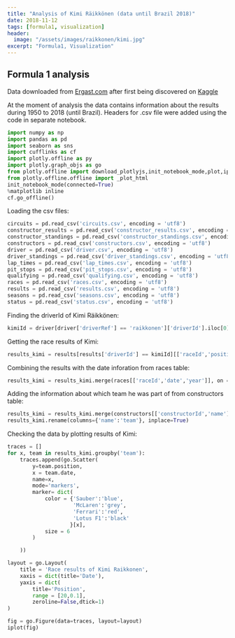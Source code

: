 ```yaml
---
title: "Analysis of Kimi Räikkönen (data until Brazil 2018)"
date: 2018-11-12
tags: [formula1, visualization]
header:
  image: "/assets/images/raikkonen/kimi.jpg"
excerpt: "Formula1, Visualization"
---
```


## Formula 1 analysis

Data downloaded from [Ergast.com](http://ergast.com/mrd/db/#csv) after first being discovered on [Kaggle](https://www.kaggle.com/cjgdev/formula-1-race-data-19502017)

At the moment of analysis the data contains information about the results during 1950 to 2018 (until Brazil). Headers for .csv file were added using the code in separate notebook.


```python
import numpy as np
import pandas as pd
import seaborn as sns
import cufflinks as cf
import plotly.offline as py
import plotly.graph_objs as go
from plotly.offline import download_plotlyjs,init_notebook_mode,plot,iplot
from plotly.offline.offline import _plot_html
init_notebook_mode(connected=True)
%matplotlib inline
cf.go_offline()
```

Loading the csv files:


```python
circuits = pd.read_csv('circuits.csv', encoding = 'utf8')
constructor_results = pd.read_csv('constructor_results.csv', encoding = 'utf8')
constructor_standings = pd.read_csv('constructor_standings.csv', encoding = 'utf8')
constructors = pd.read_csv('constructors.csv', encoding = 'utf8')
driver = pd.read_csv('driver.csv', encoding = 'utf8')
driver_standings = pd.read_csv('driver_standings.csv', encoding = 'utf8')
lap_times = pd.read_csv('lap_times.csv', encoding = 'utf8')
pit_stops = pd.read_csv('pit_stops.csv', encoding = 'utf8')
qualifying = pd.read_csv('qualifying.csv', encoding = 'utf8')
races = pd.read_csv('races.csv', encoding = 'utf8')
results = pd.read_csv('results.csv', encoding = 'utf8')
seasons = pd.read_csv('seasons.csv', encoding = 'utf8')
status = pd.read_csv('status.csv', encoding = 'utf8')
```

Finding the driverId of Kimi Räikkönen:


```python
kimiId = driver[driver['driverRef'] == 'raikkonen']['driverId'].iloc[0]
```

Getting the race results of Kimi:


```python
results_kimi = results[results['driverId'] == kimiId][['raceId','position','constructorId']]
```

Combining the results with the date inforation from races table:


```python
results_kimi = results_kimi.merge(races[['raceId','date','year']], on ='raceId').sort_values(by='date')
```

Adding the information about which team he was part of from constructors table:


```python
results_kimi = results_kimi.merge(constructors[['constructorId','name']], on ='constructorId').sort_values(by='date')
results_kimi.rename(columns={'name':'team'}, inplace=True)
```

Checking the data by plotting results of Kimi:


```python
traces = []
for x, team in results_kimi.groupby('team'):
    traces.append(go.Scatter(
        y=team.position,
        x = team.date,
        name=x,
        mode='markers',
        marker= dict(
            color = {'Sauber':'blue',
                     'McLaren':'grey',
                     'Ferrari':'red',
                     'Lotus F1':'black'
                    }[x],
            size = 6
        )

    ))

layout = go.Layout(
    title = 'Race results of Kimi Raikkonen',
    xaxis = dict(title='Date'),
    yaxis = dict(
        title='Position',
        range = [20,0.1],
        zeroline=False,dtick=1)
)

fig = go.Figure(data=traces, layout=layout)
iplot(fig)
```


<script src="https://cdn.plot.ly/plotly-latest.min.js"></script>
<div><div id="bde2bf29-4649-4660-bc1c-c55d79ce5534" style="height: 100%; width: 100%;" class="plotly-graph-div"></div><script type="text/javascript">window.PLOTLYENV=window.PLOTLYENV || {};window.PLOTLYENV.BASE_URL="https://plot.ly";Plotly.newPlot("bde2bf29-4649-4660-bc1c-c55d79ce5534", [{"marker": {"color": "red", "size": 6}, "mode": "markers", "name": "Ferrari", "x": ["2007-03-18", "2007-04-08", "2007-04-15", "2007-05-13", "2007-05-27", "2007-06-10", "2007-06-17", "2007-07-01", "2007-07-08", "2007-07-22", "2007-08-05", "2007-08-26", "2007-09-09", "2007-09-16", "2007-09-30", "2007-10-07", "2007-10-21", "2008-03-16", "2008-03-23", "2008-04-06", "2008-04-27", "2008-05-11", "2008-05-25", "2008-06-08", "2008-06-22", "2008-07-06", "2008-07-20", "2008-08-03", "2008-08-24", "2008-09-07", "2008-09-14", "2008-09-28", "2008-10-12", "2008-10-19", "2008-11-02", "2009-03-29", "2009-04-05", "2009-04-19", "2009-04-26", "2009-05-10", "2009-05-24", "2009-06-07", "2009-06-21", "2009-07-12", "2009-07-26", "2009-08-23", "2009-08-30", "2009-09-13", "2009-09-27", "2009-10-04", "2009-10-18", "2009-11-01", "2014-03-16", "2014-03-30", "2014-04-06", "2014-04-20", "2014-05-11", "2014-05-25", "2014-06-08", "2014-06-22", "2014-07-06", "2014-07-20", "2014-07-27", "2014-08-24", "2014-09-07", "2014-09-21", "2014-10-05", "2014-10-12", "2014-11-02", "2014-11-09", "2014-11-23", "2015-03-15", "2015-03-29", "2015-04-12", "2015-04-19", "2015-05-10", "2015-05-24", "2015-06-07", "2015-06-21", "2015-07-05", "2015-07-26", "2015-08-23", "2015-09-06", "2015-09-20", "2015-09-27", "2015-10-11", "2015-10-25", "2015-11-01", "2015-11-15", "2015-11-29", "2016-03-20", "2016-04-03", "2016-04-17", "2016-05-01", "2016-05-15", "2016-05-29", "2016-06-12", "2016-06-19", "2016-07-03", "2016-07-10", "2016-07-24", "2016-07-31", "2016-08-28", "2016-09-04", "2016-09-18", "2016-10-02", "2016-10-09", "2016-10-23", "2016-10-30", "2016-11-13", "2016-11-27", "2017-03-26", "2017-04-09", "2017-04-16", "2017-04-30", "2017-05-14", "2017-05-28", "2017-06-11", "2017-06-25", "2017-07-09", "2017-07-16", "2017-07-30", "2017-08-27", "2017-09-03", "2017-09-17", "2017-10-01", "2017-10-08", "2017-10-22", "2017-10-29", "2017-11-12", "2017-11-26", "2018-03-25", "2018-04-08", "2018-04-15", "2018-04-29", "2018-05-13", "2018-05-27", "2018-06-10", "2018-06-24", "2018-07-01", "2018-07-08", "2018-07-22", "2018-07-29", "2018-08-26", "2018-09-02", "2018-09-16", "2018-09-30", "2018-10-07", "2018-10-21", "2018-10-28", "2018-11-11"], "y": ["1", "3", "3", "\\\\N", "8", "5", "4", "1", "1", "\\\\N", "2", "2", "3", "1", "3", "1", "1", "8", "1", "2", "1", "3", "9", "\\\\N", "2", "4", "6", "3", "\\\\N", "18", "9", "15", "3", "3", "3", "15", "14", "10", "6", "\\\\N", "3", "9", "8", "\\\\N", "2", "3", "1", "3", "10", "4", "6", "12", "7", "12", "10", "8", "7", "12", "10", "10", "\\\\N", "11", "6", "4", "9", "8", "12", "9", "13", "7", "10", "\\\\N", "4", "4", "2", "5", "6", "4", "\\\\N", "8", "\\\\N", "7", "5", "3", "4", "8", "\\\\N", "\\\\N", "4", "3", "\\\\N", "2", "5", "3", "2", "\\\\N", "6", "4", "3", "5", "6", "6", "9", "4", "4", "4", "5", "\\\\N", "6", "\\\\N", "6", "4", "5", "4", "3", "\\\\N", "2", "7", "14", "5", "3", "2", "4", "5", "\\\\N", "\\\\N", "5", "3", "3", "3", "4", "3", "\\\\N", "3", "2", "\\\\N", "4", "6", "3", "2", "3", "3", "3", "\\\\N", "2", "5", "4", "5", "1", "3", "3"], "type": "scatter", "uid": "7db40a30-0e21-472e-acc9-7a29c6b17c35"}, {"marker": {"color": "black", "size": 6}, "mode": "markers", "name": "Lotus F1", "x": ["2012-03-18", "2012-03-25", "2012-04-15", "2012-04-22", "2012-05-13", "2012-05-27", "2012-06-10", "2012-06-24", "2012-07-08", "2012-07-22", "2012-07-29", "2012-09-02", "2012-09-09", "2012-09-23", "2012-10-07", "2012-10-14", "2012-10-28", "2012-11-04", "2012-11-18", "2012-11-25", "2013-03-17", "2013-03-24", "2013-04-14", "2013-04-21", "2013-05-12", "2013-05-26", "2013-06-09", "2013-06-30", "2013-07-07", "2013-07-28", "2013-08-25", "2013-09-08", "2013-09-22", "2013-10-06", "2013-10-13", "2013-10-27", "2013-11-03"], "y": ["7", "5", "14", "2", "3", "9", "8", "2", "5", "3", "2", "3", "5", "6", "6", "5", "7", "1", "6", "10", "1", "7", "2", "2", "2", "10", "9", "5", "2", "2", "\\\\N", "11", "3", "2", "5", "7", "\\\\N"], "type": "scatter", "uid": "8a00a912-f40a-4504-b5b0-5f8ce83eb539"}, {"marker": {"color": "grey", "size": 6}, "mode": "markers", "name": "McLaren", "x": ["2002-03-03", "2002-03-17", "2002-03-31", "2002-04-14", "2002-04-28", "2002-05-12", "2002-05-26", "2002-06-09", "2002-06-23", "2002-07-07", "2002-07-21", "2002-07-28", "2002-08-18", "2002-09-01", "2002-09-15", "2002-09-29", "2002-10-13", "2003-03-09", "2003-03-23", "2003-04-06", "2003-04-20", "2003-05-04", "2003-05-18", "2003-06-01", "2003-06-15", "2003-06-29", "2003-07-06", "2003-07-20", "2003-08-03", "2003-08-24", "2003-09-14", "2003-09-28", "2003-10-12", "2004-03-07", "2004-03-21", "2004-04-04", "2004-04-25", "2004-05-09", "2004-05-23", "2004-05-30", "2004-06-13", "2004-06-20", "2004-07-04", "2004-07-11", "2004-07-25", "2004-08-15", "2004-08-29", "2004-09-12", "2004-09-26", "2004-10-10", "2004-10-24", "2005-03-06", "2005-03-20", "2005-04-03", "2005-04-24", "2005-05-08", "2005-05-22", "2005-05-29", "2005-06-12", "2005-06-19", "2005-07-03", "2005-07-10", "2005-07-24", "2005-07-31", "2005-08-21", "2005-09-04", "2005-09-11", "2005-09-25", "2005-10-09", "2005-10-16", "2006-03-12", "2006-03-19", "2006-04-02", "2006-04-23", "2006-05-07", "2006-05-14", "2006-05-28", "2006-06-11", "2006-06-25", "2006-07-02", "2006-07-16", "2006-07-30", "2006-08-06", "2006-08-27", "2006-09-10", "2006-10-01", "2006-10-08", "2006-10-22"], "y": ["3", "\\\\N", "12", "\\\\N", "\\\\N", "\\\\N", "\\\\N", "4", "3", "\\\\N", "2", "\\\\N", "4", "\\\\N", "\\\\N", "\\\\N", "3", "3", "1", "2", "2", "\\\\N", "2", "2", "6", "\\\\N", "4", "3", "\\\\N", "2", "4", "2", "2", "\\\\N", "\\\\N", "\\\\N", "8", "11", "\\\\N", "\\\\N", "5", "6", "7", "2", "\\\\N", "\\\\N", "1", "\\\\N", "3", "6", "2", "8", "9", "3", "\\\\N", "1", "1", "11", "1", "\\\\N", "2", "3", "\\\\N", "1", "1", "4", "1", "2", "1", "2", "3", "\\\\N", "2", "5", "4", "5", "\\\\N", "3", "3", "\\\\N", "5", "3", "\\\\N", "\\\\N", "2", "\\\\N", "5", "5"], "type": "scatter", "uid": "304a8621-94e7-4b27-a447-9ee4eccc907b"}, {"marker": {"color": "blue", "size": 6}, "mode": "markers", "name": "Sauber", "x": ["2001-03-04", "2001-03-18", "2001-04-01", "2001-04-15", "2001-04-29", "2001-05-13", "2001-05-27", "2001-06-10", "2001-06-24", "2001-07-01", "2001-07-15", "2001-07-29", "2001-08-19", "2001-09-02", "2001-09-16", "2001-09-30", "2001-10-14"], "y": ["6", "\\\\N", "\\\\N", "\\\\N", "8", "4", "10", "4", "10", "7", "5", "\\\\N", "7", "\\\\N", "7", "\\\\N", "\\\\N"], "type": "scatter", "uid": "a7fb4368-7d60-44b8-9403-dbba1dc3bd18"}], {"title": "Race results of Kimi Raikkonen", "xaxis": {"title": "Date"}, "yaxis": {"dtick": 1, "range": [20, 0.1], "title": "Position", "zeroline": false}}, {"showLink": true, "linkText": "Export to plot.ly"})</script><script type="text/javascript">window.addEventListener("resize", function(){Plotly.Plots.resize(document.getElementById("bde2bf29-4649-4660-bc1c-c55d79ce5534"));});</script></div><br>



How many times has Kimi finished in each position during his career?:


```python
traces = []
for x, team in results_kimi.groupby('team'):
    traces.append(go.Histogram(
        x=team.position,
        name=x,
        marker = dict(
            color = {'Sauber':'blue',
                     'McLaren':'grey',
                     'Ferrari':'red',
                     'Lotus F1':'black'
                    }[x]
        )))

layout = go.Layout(
    barmode='stack',
    title = 'Positions finished by Kimi Raikkonen',
    xaxis = dict(
        title='Position',
        range = [0.1,20],
        zeroline=False,dtick=1
    ),
    yaxis = dict(title='Number of Finishes'),
    bargap = 0.2
)

fig = go.Figure(data=traces, layout=layout)
iplot(fig)
```

<div><div id="500a2807-de39-4ec9-89c2-c30cc415e8cb" style="height: 100%; width: 100%;" class="plotly-graph-div"></div><script type="text/javascript">window.PLOTLYENV=window.PLOTLYENV || {};window.PLOTLYENV.BASE_URL="https://plot.ly";Plotly.newPlot("500a2807-de39-4ec9-89c2-c30cc415e8cb", [{"marker": {"color": "red"}, "name": "Ferrari", "x": ["1", "3", "3", "\\\\N", "8", "5", "4", "1", "1", "\\\\N", "2", "2", "3", "1", "3", "1", "1", "8", "1", "2", "1", "3", "9", "\\\\N", "2", "4", "6", "3", "\\\\N", "18", "9", "15", "3", "3", "3", "15", "14", "10", "6", "\\\\N", "3", "9", "8", "\\\\N", "2", "3", "1", "3", "10", "4", "6", "12", "7", "12", "10", "8", "7", "12", "10", "10", "\\\\N", "11", "6", "4", "9", "8", "12", "9", "13", "7", "10", "\\\\N", "4", "4", "2", "5", "6", "4", "\\\\N", "8", "\\\\N", "7", "5", "3", "4", "8", "\\\\N", "\\\\N", "4", "3", "\\\\N", "2", "5", "3", "2", "\\\\N", "6", "4", "3", "5", "6", "6", "9", "4", "4", "4", "5", "\\\\N", "6", "\\\\N", "6", "4", "5", "4", "3", "\\\\N", "2", "7", "14", "5", "3", "2", "4", "5", "\\\\N", "\\\\N", "5", "3", "3", "3", "4", "3", "\\\\N", "3", "2", "\\\\N", "4", "6", "3", "2", "3", "3", "3", "\\\\N", "2", "5", "4", "5", "1", "3", "3"], "type": "histogram", "uid": "ebf8077f-85f8-45b2-bcfa-8beb91cd7c7f"}, {"marker": {"color": "black"}, "name": "Lotus F1", "x": ["7", "5", "14", "2", "3", "9", "8", "2", "5", "3", "2", "3", "5", "6", "6", "5", "7", "1", "6", "10", "1", "7", "2", "2", "2", "10", "9", "5", "2", "2", "\\\\N", "11", "3", "2", "5", "7", "\\\\N"], "type": "histogram", "uid": "e0a0055c-f103-4321-8ccb-7dc81c32b2f9"}, {"marker": {"color": "grey"}, "name": "McLaren", "x": ["3", "\\\\N", "12", "\\\\N", "\\\\N", "\\\\N", "\\\\N", "4", "3", "\\\\N", "2", "\\\\N", "4", "\\\\N", "\\\\N", "\\\\N", "3", "3", "1", "2", "2", "\\\\N", "2", "2", "6", "\\\\N", "4", "3", "\\\\N", "2", "4", "2", "2", "\\\\N", "\\\\N", "\\\\N", "8", "11", "\\\\N", "\\\\N", "5", "6", "7", "2", "\\\\N", "\\\\N", "1", "\\\\N", "3", "6", "2", "8", "9", "3", "\\\\N", "1", "1", "11", "1", "\\\\N", "2", "3", "\\\\N", "1", "1", "4", "1", "2", "1", "2", "3", "\\\\N", "2", "5", "4", "5", "\\\\N", "3", "3", "\\\\N", "5", "3", "\\\\N", "\\\\N", "2", "\\\\N", "5", "5"], "type": "histogram", "uid": "21e0d217-de94-4aeb-a2bc-686990e53a5a"}, {"marker": {"color": "blue"}, "name": "Sauber", "x": ["6", "\\\\N", "\\\\N", "\\\\N", "8", "4", "10", "4", "10", "7", "5", "\\\\N", "7", "\\\\N", "7", "\\\\N", "\\\\N"], "type": "histogram", "uid": "e19f0149-744d-4abe-ad93-95889d028b8b"}], {"bargap": 0.2, "barmode": "stack", "title": "Positions finished by Kimi Raikkonen", "xaxis": {"dtick": 1, "range": [0.1, 20], "title": "Position", "zeroline": false}, "yaxis": {"title": "Number of Finishes"}}, {"showLink": true, "linkText": "Export to plot.ly"})</script><script type="text/javascript">window.addEventListener("resize", function(){Plotly.Plots.resize(document.getElementById("500a2807-de39-4ec9-89c2-c30cc415e8cb"));});</script></div><br>


When Kimi has won a race and for which team?


```python
winsKimi = results_kimi[results_kimi['position']=='1'][['raceId','team']].merge(races[['raceId','year','name','date']], on='raceId').sort_values(by='date')[['year','name','team']]
winsKimi
```




<div>
<style scoped>
    .dataframe tbody tr th:only-of-type {
        vertical-align: middle;
    }

    .dataframe tbody tr th {
        vertical-align: top;
    }

    .dataframe thead th {
        text-align: right;
    }
</style>
<table border="1" class="dataframe">
  <thead>
    <tr style="text-align: right;">
      <th></th>
      <th>year</th>
      <th>name</th>
      <th>team</th>
    </tr>
  </thead>
  <tbody>
    <tr>
      <th>0</th>
      <td>2003</td>
      <td>Malaysian Grand Prix</td>
      <td>McLaren</td>
    </tr>
    <tr>
      <th>1</th>
      <td>2004</td>
      <td>Belgian Grand Prix</td>
      <td>McLaren</td>
    </tr>
    <tr>
      <th>2</th>
      <td>2005</td>
      <td>Spanish Grand Prix</td>
      <td>McLaren</td>
    </tr>
    <tr>
      <th>3</th>
      <td>2005</td>
      <td>Monaco Grand Prix</td>
      <td>McLaren</td>
    </tr>
    <tr>
      <th>4</th>
      <td>2005</td>
      <td>Canadian Grand Prix</td>
      <td>McLaren</td>
    </tr>
    <tr>
      <th>5</th>
      <td>2005</td>
      <td>Hungarian Grand Prix</td>
      <td>McLaren</td>
    </tr>
    <tr>
      <th>6</th>
      <td>2005</td>
      <td>Turkish Grand Prix</td>
      <td>McLaren</td>
    </tr>
    <tr>
      <th>7</th>
      <td>2005</td>
      <td>Belgian Grand Prix</td>
      <td>McLaren</td>
    </tr>
    <tr>
      <th>8</th>
      <td>2005</td>
      <td>Japanese Grand Prix</td>
      <td>McLaren</td>
    </tr>
    <tr>
      <th>9</th>
      <td>2007</td>
      <td>Australian Grand Prix</td>
      <td>Ferrari</td>
    </tr>
    <tr>
      <th>10</th>
      <td>2007</td>
      <td>French Grand Prix</td>
      <td>Ferrari</td>
    </tr>
    <tr>
      <th>11</th>
      <td>2007</td>
      <td>British Grand Prix</td>
      <td>Ferrari</td>
    </tr>
    <tr>
      <th>12</th>
      <td>2007</td>
      <td>Belgian Grand Prix</td>
      <td>Ferrari</td>
    </tr>
    <tr>
      <th>13</th>
      <td>2007</td>
      <td>Chinese Grand Prix</td>
      <td>Ferrari</td>
    </tr>
    <tr>
      <th>14</th>
      <td>2007</td>
      <td>Brazilian Grand Prix</td>
      <td>Ferrari</td>
    </tr>
    <tr>
      <th>15</th>
      <td>2008</td>
      <td>Malaysian Grand Prix</td>
      <td>Ferrari</td>
    </tr>
    <tr>
      <th>16</th>
      <td>2008</td>
      <td>Spanish Grand Prix</td>
      <td>Ferrari</td>
    </tr>
    <tr>
      <th>17</th>
      <td>2009</td>
      <td>Belgian Grand Prix</td>
      <td>Ferrari</td>
    </tr>
    <tr>
      <th>18</th>
      <td>2012</td>
      <td>Abu Dhabi Grand Prix</td>
      <td>Lotus F1</td>
    </tr>
    <tr>
      <th>19</th>
      <td>2013</td>
      <td>Australian Grand Prix</td>
      <td>Lotus F1</td>
    </tr>
    <tr>
      <th>20</th>
      <td>2018</td>
      <td>United States Grand Prix</td>
      <td>Ferrari</td>
    </tr>
  </tbody>
</table>
</div>



Plotting boxplot of positions by year:


```python
results_kimi[results_kimi['position'].apply(lambda x: 'N' not in x)].pivot(
    columns='year', values='position').iplot(
    kind='box',
    title='Finishing positions by year (not including not finished)',
    xTitle='Year',
    yTitle='Position',
    bgcolor = 'white',
    theme = 'white'
)
```

<div id="05fa3ce3-f763-4a20-9aa5-a7f96ae2e56b" style="height: 100%; width: 100%;" class="plotly-graph-div"></div><script type="text/javascript">window.PLOTLYENV=window.PLOTLYENV || {};window.PLOTLYENV.BASE_URL="https://plot.ly";Plotly.newPlot("05fa3ce3-f763-4a20-9aa5-a7f96ae2e56b", [{"boxpoints": false, "line": {"width": 1.3}, "marker": {"color": "rgba(255, 153, 51, 1.0)"}, "name": "2001", "orientation": "v", "y": ["6", "8", "4", "10", "4", "10", "7", "5", "7", "7", null, null, null, null, null, null, null, null, null, null, null, null, null, null, null, null, null, null, null, null, null, null, null, null, null, null, null, null, null, null, null, null, null, null, null, null, null, null, null, null, null, null, null, null, null, null, null, null, null, null, null, null, null, null, null, null, null, null, null, null, null, null, null, null, null, null, null, null, null, null, null, null, null, null, null, null, null, null, null, null, null, null, null, null, null, null, null, null, null, null, null, null, null, null, null, null, null, null, null, null, null, null, null, null, null, null, null, null, null, null, null, null, null, null, null, null, null, null, null, null, null, null, null, null, null, null, null, null, null, null, null, null, null, null, null, null, null, null, null, null, null, null, null, null, null, null, null, null, null, null, null, null, null, null, null, null, null, null, null, null, null, null, null, null, null, null, null, null, null, null, null, null, null, null, null, null, null, null, null, null, null, null, null, null, null, null, null, null, null, null, null, null, null, null, null, null, null, null, null, null, null, null, null, null, null, null, null, null, null, null, null, null, null, null, null, null, null, null, null, null, null, null], "type": "box", "uid": "2ad34911-0287-4604-80b7-6f646f1c51be"}, {"boxpoints": false, "line": {"width": 1.3}, "marker": {"color": "rgba(55, 128, 191, 1.0)"}, "name": "2002", "orientation": "v", "y": [null, null, null, null, null, null, null, null, null, null, "3", "12", "4", "3", "2", "4", "3", null, null, null, null, null, null, null, null, null, null, null, null, null, null, null, null, null, null, null, null, null, null, null, null, null, null, null, null, null, null, null, null, null, null, null, null, null, null, null, null, null, null, null, null, null, null, null, null, null, null, null, null, null, null, null, null, null, null, null, null, null, null, null, null, null, null, null, null, null, null, null, null, null, null, null, null, null, null, null, null, null, null, null, null, null, null, null, null, null, null, null, null, null, null, null, null, null, null, null, null, null, null, null, null, null, null, null, null, null, null, null, null, null, null, null, null, null, null, null, null, null, null, null, null, null, null, null, null, null, null, null, null, null, null, null, null, null, null, null, null, null, null, null, null, null, null, null, null, null, null, null, null, null, null, null, null, null, null, null, null, null, null, null, null, null, null, null, null, null, null, null, null, null, null, null, null, null, null, null, null, null, null, null, null, null, null, null, null, null, null, null, null, null, null, null, null, null, null, null, null, null, null, null, null, null, null, null, null, null, null, null, null, null, null, null], "type": "box", "uid": "d99a388a-269e-417f-8abe-87a71e1a3c1f"}, {"boxpoints": false, "line": {"width": 1.3}, "marker": {"color": "rgba(50, 171, 96, 1.0)"}, "name": "2003", "orientation": "v", "y": [null, null, null, null, null, null, null, null, null, null, null, null, null, null, null, null, null, "3", "1", "2", "2", "2", "2", "6", "4", "3", "2", "4", "2", "2", null, null, null, null, null, null, null, null, null, null, null, null, null, null, null, null, null, null, null, null, null, null, null, null, null, null, null, null, null, null, null, null, null, null, null, null, null, null, null, null, null, null, null, null, null, null, null, null, null, null, null, null, null, null, null, null, null, null, null, null, null, null, null, null, null, null, null, null, null, null, null, null, null, null, null, null, null, null, null, null, null, null, null, null, null, null, null, null, null, null, null, null, null, null, null, null, null, null, null, null, null, null, null, null, null, null, null, null, null, null, null, null, null, null, null, null, null, null, null, null, null, null, null, null, null, null, null, null, null, null, null, null, null, null, null, null, null, null, null, null, null, null, null, null, null, null, null, null, null, null, null, null, null, null, null, null, null, null, null, null, null, null, null, null, null, null, null, null, null, null, null, null, null, null, null, null, null, null, null, null, null, null, null, null, null, null, null, null, null, null, null, null, null, null, null, null, null, null, null, null, null, null], "type": "box", "uid": "478b7730-d6d2-4b3f-a0d5-c931ed4db2ab"}, {"boxpoints": false, "line": {"width": 1.3}, "marker": {"color": "rgba(128, 0, 128, 1.0)"}, "name": "2004", "orientation": "v", "y": [null, null, null, null, null, null, null, null, null, null, null, null, null, null, null, null, null, null, null, null, null, null, null, null, null, null, null, null, null, null, "8", "11", "5", "6", "7", "2", "1", "3", "6", "2", null, null, null, null, null, null, null, null, null, null, null, null, null, null, null, null, null, null, null, null, null, null, null, null, null, null, null, null, null, null, null, null, null, null, null, null, null, null, null, null, null, null, null, null, null, null, null, null, null, null, null, null, null, null, null, null, null, null, null, null, null, null, null, null, null, null, null, null, null, null, null, null, null, null, null, null, null, null, null, null, null, null, null, null, null, null, null, null, null, null, null, null, null, null, null, null, null, null, null, null, null, null, null, null, null, null, null, null, null, null, null, null, null, null, null, null, null, null, null, null, null, null, null, null, null, null, null, null, null, null, null, null, null, null, null, null, null, null, null, null, null, null, null, null, null, null, null, null, null, null, null, null, null, null, null, null, null, null, null, null, null, null, null, null, null, null, null, null, null, null, null, null, null, null, null, null, null, null, null, null, null, null, null, null, null, null, null, null, null, null, null, null], "type": "box", "uid": "cf3070d3-3374-49a2-a6ce-72efdd7202b6"}, {"boxpoints": false, "line": {"width": 1.3}, "marker": {"color": "rgba(219, 64, 82, 1.0)"}, "name": "2005", "orientation": "v", "y": [null, null, null, null, null, null, null, null, null, null, null, null, null, null, null, null, null, null, null, null, null, null, null, null, null, null, null, null, null, null, null, null, null, null, null, null, null, null, null, null, "8", "9", "3", "1", "1", "11", "1", "2", "3", "1", "1", "4", "1", "2", "1", "2", null, null, null, null, null, null, null, null, null, null, null, null, null, null, null, null, null, null, null, null, null, null, null, null, null, null, null, null, null, null, null, null, null, null, null, null, null, null, null, null, null, null, null, null, null, null, null, null, null, null, null, null, null, null, null, null, null, null, null, null, null, null, null, null, null, null, null, null, null, null, null, null, null, null, null, null, null, null, null, null, null, null, null, null, null, null, null, null, null, null, null, null, null, null, null, null, null, null, null, null, null, null, null, null, null, null, null, null, null, null, null, null, null, null, null, null, null, null, null, null, null, null, null, null, null, null, null, null, null, null, null, null, null, null, null, null, null, null, null, null, null, null, null, null, null, null, null, null, null, null, null, null, null, null, null, null, null, null, null, null, null, null, null, null, null, null, null, null, null, null, null, null, null, null, null, null], "type": "box", "uid": "a7a6741e-2a91-4cf7-b1f4-3a23a1d39ca1"}, {"boxpoints": false, "line": {"width": 1.3}, "marker": {"color": "rgba(0, 128, 128, 1.0)"}, "name": "2006", "orientation": "v", "y": [null, null, null, null, null, null, null, null, null, null, null, null, null, null, null, null, null, null, null, null, null, null, null, null, null, null, null, null, null, null, null, null, null, null, null, null, null, null, null, null, null, null, null, null, null, null, null, null, null, null, null, null, null, null, null, null, "3", "2", "5", "4", "5", "3", "3", "5", "3", "2", "5", "5", null, null, null, null, null, null, null, null, null, null, null, null, null, null, null, null, null, null, null, null, null, null, null, null, null, null, null, null, null, null, null, null, null, null, null, null, null, null, null, null, null, null, null, null, null, null, null, null, null, null, null, null, null, null, null, null, null, null, null, null, null, null, null, null, null, null, null, null, null, null, null, null, null, null, null, null, null, null, null, null, null, null, null, null, null, null, null, null, null, null, null, null, null, null, null, null, null, null, null, null, null, null, null, null, null, null, null, null, null, null, null, null, null, null, null, null, null, null, null, null, null, null, null, null, null, null, null, null, null, null, null, null, null, null, null, null, null, null, null, null, null, null, null, null, null, null, null, null, null, null, null, null, null, null, null, null, null, null, null, null, null, null, null, null], "type": "box", "uid": "9779944d-e5cc-4f85-a3c0-969e3acb0020"}, {"boxpoints": false, "line": {"width": 1.3}, "marker": {"color": "rgba(255, 255, 51, 1.0)"}, "name": "2007", "orientation": "v", "y": [null, null, null, null, null, null, null, null, null, null, null, null, null, null, null, null, null, null, null, null, null, null, null, null, null, null, null, null, null, null, null, null, null, null, null, null, null, null, null, null, null, null, null, null, null, null, null, null, null, null, null, null, null, null, null, null, null, null, null, null, null, null, null, null, null, null, null, null, "1", "3", "3", "8", "5", "4", "1", "1", "2", "2", "3", "1", "3", "1", "1", null, null, null, null, null, null, null, null, null, null, null, null, null, null, null, null, null, null, null, null, null, null, null, null, null, null, null, null, null, null, null, null, null, null, null, null, null, null, null, null, null, null, null, null, null, null, null, null, null, null, null, null, null, null, null, null, null, null, null, null, null, null, null, null, null, null, null, null, null, null, null, null, null, null, null, null, null, null, null, null, null, null, null, null, null, null, null, null, null, null, null, null, null, null, null, null, null, null, null, null, null, null, null, null, null, null, null, null, null, null, null, null, null, null, null, null, null, null, null, null, null, null, null, null, null, null, null, null, null, null, null, null, null, null, null, null, null, null, null, null, null, null, null, null, null, null, null, null, null], "type": "box", "uid": "600d0eb6-e9a7-43ac-9ad4-82d0d2317aa1"}, {"boxpoints": false, "line": {"width": 1.3}, "marker": {"color": "rgba(128, 128, 0, 1.0)"}, "name": "2008", "orientation": "v", "y": [null, null, null, null, null, null, null, null, null, null, null, null, null, null, null, null, null, null, null, null, null, null, null, null, null, null, null, null, null, null, null, null, null, null, null, null, null, null, null, null, null, null, null, null, null, null, null, null, null, null, null, null, null, null, null, null, null, null, null, null, null, null, null, null, null, null, null, null, null, null, null, null, null, null, null, null, null, null, null, null, null, null, null, "8", "1", "2", "1", "3", "9", "2", "4", "6", "3", "18", "9", "15", "3", "3", "3", null, null, null, null, null, null, null, null, null, null, null, null, null, null, null, null, null, null, null, null, null, null, null, null, null, null, null, null, null, null, null, null, null, null, null, null, null, null, null, null, null, null, null, null, null, null, null, null, null, null, null, null, null, null, null, null, null, null, null, null, null, null, null, null, null, null, null, null, null, null, null, null, null, null, null, null, null, null, null, null, null, null, null, null, null, null, null, null, null, null, null, null, null, null, null, null, null, null, null, null, null, null, null, null, null, null, null, null, null, null, null, null, null, null, null, null, null, null, null, null, null, null, null, null, null, null, null, null, null, null, null, null, null], "type": "box", "uid": "8c21b9ec-3373-426e-b7e3-ca434639b666"}, {"boxpoints": false, "line": {"width": 1.3}, "marker": {"color": "rgba(251, 128, 114, 1.0)"}, "name": "2009", "orientation": "v", "y": [null, null, null, null, null, null, null, null, null, null, null, null, null, null, null, null, null, null, null, null, null, null, null, null, null, null, null, null, null, null, null, null, null, null, null, null, null, null, null, null, null, null, null, null, null, null, null, null, null, null, null, null, null, null, null, null, null, null, null, null, null, null, null, null, null, null, null, null, null, null, null, null, null, null, null, null, null, null, null, null, null, null, null, null, null, null, null, null, null, null, null, null, null, null, null, null, null, null, null, "15", "14", "10", "6", "3", "9", "8", "2", "3", "1", "3", "10", "4", "6", "12", null, null, null, null, null, null, null, null, null, null, null, null, null, null, null, null, null, null, null, null, null, null, null, null, null, null, null, null, null, null, null, null, null, null, null, null, null, null, null, null, null, null, null, null, null, null, null, null, null, null, null, null, null, null, null, null, null, null, null, null, null, null, null, null, null, null, null, null, null, null, null, null, null, null, null, null, null, null, null, null, null, null, null, null, null, null, null, null, null, null, null, null, null, null, null, null, null, null, null, null, null, null, null, null, null, null, null, null, null, null, null, null, null, null, null, null, null, null], "type": "box", "uid": "ee237336-241f-496f-b610-0c41f4d34231"}, {"boxpoints": false, "line": {"width": 1.3}, "marker": {"color": "rgba(128, 177, 211, 1.0)"}, "name": "2012", "orientation": "v", "y": [null, null, null, null, null, null, null, null, null, null, null, null, null, null, null, null, null, null, null, null, null, null, null, null, null, null, null, null, null, null, null, null, null, null, null, null, null, null, null, null, null, null, null, null, null, null, null, null, null, null, null, null, null, null, null, null, null, null, null, null, null, null, null, null, null, null, null, null, null, null, null, null, null, null, null, null, null, null, null, null, null, null, null, null, null, null, null, null, null, null, null, null, null, null, null, null, null, null, null, null, null, null, null, null, null, null, null, null, null, null, null, null, null, null, null, null, null, null, null, null, null, null, null, null, null, null, null, null, null, null, null, null, null, null, null, null, null, null, null, null, null, null, null, null, null, null, null, null, null, null, null, null, null, null, null, null, null, null, null, null, null, null, null, null, null, null, null, null, null, null, null, null, null, null, null, null, null, null, null, null, null, null, null, null, null, null, null, null, null, null, null, null, null, null, null, null, null, "7", "5", "14", "2", "3", "9", "8", "2", "5", "3", "2", "3", "5", "6", "6", "5", "7", "1", "6", "10", null, null, null, null, null, null, null, null, null, null, null, null, null, null, null], "type": "box", "uid": "2eed3900-e095-45cd-ac0d-0a809e39b35e"}, {"boxpoints": false, "line": {"width": 1.3}, "marker": {"color": "rgba(128, 177, 211, 0.8999999999999999)"}, "name": "2013", "orientation": "v", "y": [null, null, null, null, null, null, null, null, null, null, null, null, null, null, null, null, null, null, null, null, null, null, null, null, null, null, null, null, null, null, null, null, null, null, null, null, null, null, null, null, null, null, null, null, null, null, null, null, null, null, null, null, null, null, null, null, null, null, null, null, null, null, null, null, null, null, null, null, null, null, null, null, null, null, null, null, null, null, null, null, null, null, null, null, null, null, null, null, null, null, null, null, null, null, null, null, null, null, null, null, null, null, null, null, null, null, null, null, null, null, null, null, null, null, null, null, null, null, null, null, null, null, null, null, null, null, null, null, null, null, null, null, null, null, null, null, null, null, null, null, null, null, null, null, null, null, null, null, null, null, null, null, null, null, null, null, null, null, null, null, null, null, null, null, null, null, null, null, null, null, null, null, null, null, null, null, null, null, null, null, null, null, null, null, null, null, null, null, null, null, null, null, null, null, null, null, null, null, null, null, null, null, null, null, null, null, null, null, null, null, null, null, null, null, null, null, null, "1", "7", "2", "2", "2", "10", "9", "5", "2", "2", "11", "3", "2", "5", "7"], "type": "box", "uid": "c2a385d5-e5e6-4726-8315-10e235e0b859"}, {"boxpoints": false, "line": {"width": 1.3}, "marker": {"color": "rgba(255, 153, 51, 0.8999999999999999)"}, "name": "2014", "orientation": "v", "y": [null, null, null, null, null, null, null, null, null, null, null, null, null, null, null, null, null, null, null, null, null, null, null, null, null, null, null, null, null, null, null, null, null, null, null, null, null, null, null, null, null, null, null, null, null, null, null, null, null, null, null, null, null, null, null, null, null, null, null, null, null, null, null, null, null, null, null, null, null, null, null, null, null, null, null, null, null, null, null, null, null, null, null, null, null, null, null, null, null, null, null, null, null, null, null, null, null, null, null, null, null, null, null, null, null, null, null, null, null, null, null, null, null, null, "7", "12", "10", "8", "7", "12", "10", "10", "11", "6", "4", "9", "8", "12", "9", "13", "7", "10", null, null, null, null, null, null, null, null, null, null, null, null, null, null, null, null, null, null, null, null, null, null, null, null, null, null, null, null, null, null, null, null, null, null, null, null, null, null, null, null, null, null, null, null, null, null, null, null, null, null, null, null, null, null, null, null, null, null, null, null, null, null, null, null, null, null, null, null, null, null, null, null, null, null, null, null, null, null, null, null, null, null, null, null, null, null, null, null, null, null, null, null, null, null, null, null, null, null, null, null], "type": "box", "uid": "a63e8dd8-949a-41c0-bf09-8ceeef41bc38"}, {"boxpoints": false, "line": {"width": 1.3}, "marker": {"color": "rgba(55, 128, 191, 0.8999999999999999)"}, "name": "2015", "orientation": "v", "y": [null, null, null, null, null, null, null, null, null, null, null, null, null, null, null, null, null, null, null, null, null, null, null, null, null, null, null, null, null, null, null, null, null, null, null, null, null, null, null, null, null, null, null, null, null, null, null, null, null, null, null, null, null, null, null, null, null, null, null, null, null, null, null, null, null, null, null, null, null, null, null, null, null, null, null, null, null, null, null, null, null, null, null, null, null, null, null, null, null, null, null, null, null, null, null, null, null, null, null, null, null, null, null, null, null, null, null, null, null, null, null, null, null, null, null, null, null, null, null, null, null, null, null, null, null, null, null, null, null, null, null, null, "4", "4", "2", "5", "6", "4", "8", "7", "5", "3", "4", "8", "4", "3", null, null, null, null, null, null, null, null, null, null, null, null, null, null, null, null, null, null, null, null, null, null, null, null, null, null, null, null, null, null, null, null, null, null, null, null, null, null, null, null, null, null, null, null, null, null, null, null, null, null, null, null, null, null, null, null, null, null, null, null, null, null, null, null, null, null, null, null, null, null, null, null, null, null, null, null, null, null, null, null, null, null, null, null, null, null], "type": "box", "uid": "373262d1-600c-4e42-ae16-3a4ff55a3910"}, {"boxpoints": false, "line": {"width": 1.3}, "marker": {"color": "rgba(50, 171, 96, 0.8999999999999999)"}, "name": "2016", "orientation": "v", "y": [null, null, null, null, null, null, null, null, null, null, null, null, null, null, null, null, null, null, null, null, null, null, null, null, null, null, null, null, null, null, null, null, null, null, null, null, null, null, null, null, null, null, null, null, null, null, null, null, null, null, null, null, null, null, null, null, null, null, null, null, null, null, null, null, null, null, null, null, null, null, null, null, null, null, null, null, null, null, null, null, null, null, null, null, null, null, null, null, null, null, null, null, null, null, null, null, null, null, null, null, null, null, null, null, null, null, null, null, null, null, null, null, null, null, null, null, null, null, null, null, null, null, null, null, null, null, null, null, null, null, null, null, null, null, null, null, null, null, null, null, null, null, null, null, null, null, "2", "5", "3", "2", "6", "4", "3", "5", "6", "6", "9", "4", "4", "4", "5", "6", "6", null, null, null, null, null, null, null, null, null, null, null, null, null, null, null, null, null, null, null, null, null, null, null, null, null, null, null, null, null, null, null, null, null, null, null, null, null, null, null, null, null, null, null, null, null, null, null, null, null, null, null, null, null, null, null, null, null, null, null, null, null, null, null, null, null, null, null, null, null], "type": "box", "uid": "7684a08a-bf62-4b53-9532-eab2c7c6d092"}, {"boxpoints": false, "line": {"width": 1.3}, "marker": {"color": "rgba(128, 0, 128, 0.8999999999999999)"}, "name": "2017", "orientation": "v", "y": [null, null, null, null, null, null, null, null, null, null, null, null, null, null, null, null, null, null, null, null, null, null, null, null, null, null, null, null, null, null, null, null, null, null, null, null, null, null, null, null, null, null, null, null, null, null, null, null, null, null, null, null, null, null, null, null, null, null, null, null, null, null, null, null, null, null, null, null, null, null, null, null, null, null, null, null, null, null, null, null, null, null, null, null, null, null, null, null, null, null, null, null, null, null, null, null, null, null, null, null, null, null, null, null, null, null, null, null, null, null, null, null, null, null, null, null, null, null, null, null, null, null, null, null, null, null, null, null, null, null, null, null, null, null, null, null, null, null, null, null, null, null, null, null, null, null, null, null, null, null, null, null, null, null, null, null, null, null, null, null, null, null, null, "4", "5", "4", "3", "2", "7", "14", "5", "3", "2", "4", "5", "5", "3", "3", "3", "4", null, null, null, null, null, null, null, null, null, null, null, null, null, null, null, null, null, null, null, null, null, null, null, null, null, null, null, null, null, null, null, null, null, null, null, null, null, null, null, null, null, null, null, null, null, null, null, null, null, null, null, null], "type": "box", "uid": "76546abb-5646-4e8b-8671-7ab4e6ed44c3"}, {"boxpoints": false, "line": {"width": 1.3}, "marker": {"color": "rgba(219, 64, 82, 0.8999999999999999)"}, "name": "2018", "orientation": "v", "y": [null, null, null, null, null, null, null, null, null, null, null, null, null, null, null, null, null, null, null, null, null, null, null, null, null, null, null, null, null, null, null, null, null, null, null, null, null, null, null, null, null, null, null, null, null, null, null, null, null, null, null, null, null, null, null, null, null, null, null, null, null, null, null, null, null, null, null, null, null, null, null, null, null, null, null, null, null, null, null, null, null, null, null, null, null, null, null, null, null, null, null, null, null, null, null, null, null, null, null, null, null, null, null, null, null, null, null, null, null, null, null, null, null, null, null, null, null, null, null, null, null, null, null, null, null, null, null, null, null, null, null, null, null, null, null, null, null, null, null, null, null, null, null, null, null, null, null, null, null, null, null, null, null, null, null, null, null, null, null, null, null, null, null, null, null, null, null, null, null, null, null, null, null, null, null, null, null, null, null, null, "3", "3", "2", "4", "6", "3", "2", "3", "3", "3", "2", "5", "4", "5", "1", "3", "3", null, null, null, null, null, null, null, null, null, null, null, null, null, null, null, null, null, null, null, null, null, null, null, null, null, null, null, null, null, null, null, null, null, null, null], "type": "box", "uid": "a7335ca9-61c3-43ae-810f-89627e4cb66f"}], {"legend": {"bgcolor": "#FFFFFF", "font": {"color": "#4D5663"}}, "paper_bgcolor": "#FFFFFF", "plot_bgcolor": "#FFFFFF", "title": "Finishing positions by year (not including not finished)", "titlefont": {"color": "#4D5663"}, "xaxis": {"gridcolor": "#E1E5ED", "showgrid": true, "tickfont": {"color": "#4D5663"}, "title": "Year", "titlefont": {"color": "#4D5663"}, "zerolinecolor": "#E1E5ED"}, "yaxis": {"gridcolor": "#E1E5ED", "showgrid": true, "tickfont": {"color": "#4D5663"}, "title": "Position", "titlefont": {"color": "#4D5663"}, "zerolinecolor": "#E1E5ED"}}, {"showLink": true, "linkText": "Export to plot.ly"})</script><br>

Plotting boxplot of positions by team:


```python
results_kimi[results_kimi['position'].apply(lambda x: 'N' not in x)].pivot(
    columns='team', values='position').iplot(
    kind='box',
    title='Finishing positions by team (not including not finished)',
    xTitle='Team',
    yTitle='Position',
    bgcolor = 'white',
    theme = 'white',
    color=['red','black','grey','blue']
)
```

<div id="de6ee3ea-45c1-4e31-9d0e-7d6b59d34e47" style="height: 100%; width: 100%;" class="plotly-graph-div"></div><script type="text/javascript">window.PLOTLYENV=window.PLOTLYENV || {};window.PLOTLYENV.BASE_URL="https://plot.ly";Plotly.newPlot("de6ee3ea-45c1-4e31-9d0e-7d6b59d34e47", [{"boxpoints": false, "line": {"width": 1.3}, "marker": {"color": "rgba(219, 64, 82, 1.0)"}, "name": "Ferrari", "orientation": "v", "y": [null, null, null, null, null, null, null, null, null, null, null, null, null, null, null, null, null, null, null, null, null, null, null, null, null, null, null, null, null, null, null, null, null, null, null, null, null, null, null, null, null, null, null, null, null, null, null, null, null, null, null, null, null, null, null, null, null, null, null, null, null, null, null, null, null, null, null, null, "1", "3", "3", "8", "5", "4", "1", "1", "2", "2", "3", "1", "3", "1", "1", "8", "1", "2", "1", "3", "9", "2", "4", "6", "3", "18", "9", "15", "3", "3", "3", "15", "14", "10", "6", "3", "9", "8", "2", "3", "1", "3", "10", "4", "6", "12", "7", "12", "10", "8", "7", "12", "10", "10", "11", "6", "4", "9", "8", "12", "9", "13", "7", "10", "4", "4", "2", "5", "6", "4", "8", "7", "5", "3", "4", "8", "4", "3", "2", "5", "3", "2", "6", "4", "3", "5", "6", "6", "9", "4", "4", "4", "5", "6", "6", "4", "5", "4", "3", "2", "7", "14", "5", "3", "2", "4", "5", "5", "3", "3", "3", "4", "3", "3", "2", "4", "6", "3", "2", "3", "3", "3", "2", "5", "4", "5", "1", "3", "3", null, null, null, null, null, null, null, null, null, null, null, null, null, null, null, null, null, null, null, null, null, null, null, null, null, null, null, null, null, null, null, null, null, null, null], "type": "box", "uid": "6928dddc-df4a-4aa5-ae55-a16e0e16337b"}, {"boxpoints": false, "line": {"width": 1.3}, "marker": {"color": "rgba(0, 0, 0, 1.0)"}, "name": "Lotus F1", "orientation": "v", "y": [null, null, null, null, null, null, null, null, null, null, null, null, null, null, null, null, null, null, null, null, null, null, null, null, null, null, null, null, null, null, null, null, null, null, null, null, null, null, null, null, null, null, null, null, null, null, null, null, null, null, null, null, null, null, null, null, null, null, null, null, null, null, null, null, null, null, null, null, null, null, null, null, null, null, null, null, null, null, null, null, null, null, null, null, null, null, null, null, null, null, null, null, null, null, null, null, null, null, null, null, null, null, null, null, null, null, null, null, null, null, null, null, null, null, null, null, null, null, null, null, null, null, null, null, null, null, null, null, null, null, null, null, null, null, null, null, null, null, null, null, null, null, null, null, null, null, null, null, null, null, null, null, null, null, null, null, null, null, null, null, null, null, null, null, null, null, null, null, null, null, null, null, null, null, null, null, null, null, null, null, null, null, null, null, null, null, null, null, null, null, null, null, null, null, null, null, null, "7", "5", "14", "2", "3", "9", "8", "2", "5", "3", "2", "3", "5", "6", "6", "5", "7", "1", "6", "10", "1", "7", "2", "2", "2", "10", "9", "5", "2", "2", "11", "3", "2", "5", "7"], "type": "box", "uid": "5fe38545-e1e5-49c4-b445-0020a30f0e69"}, {"boxpoints": false, "line": {"width": 1.3}, "marker": {"color": "rgba(128, 128, 128, 1.0)"}, "name": "McLaren", "orientation": "v", "y": [null, null, null, null, null, null, null, null, null, null, "3", "12", "4", "3", "2", "4", "3", "3", "1", "2", "2", "2", "2", "6", "4", "3", "2", "4", "2", "2", "8", "11", "5", "6", "7", "2", "1", "3", "6", "2", "8", "9", "3", "1", "1", "11", "1", "2", "3", "1", "1", "4", "1", "2", "1", "2", "3", "2", "5", "4", "5", "3", "3", "5", "3", "2", "5", "5", null, null, null, null, null, null, null, null, null, null, null, null, null, null, null, null, null, null, null, null, null, null, null, null, null, null, null, null, null, null, null, null, null, null, null, null, null, null, null, null, null, null, null, null, null, null, null, null, null, null, null, null, null, null, null, null, null, null, null, null, null, null, null, null, null, null, null, null, null, null, null, null, null, null, null, null, null, null, null, null, null, null, null, null, null, null, null, null, null, null, null, null, null, null, null, null, null, null, null, null, null, null, null, null, null, null, null, null, null, null, null, null, null, null, null, null, null, null, null, null, null, null, null, null, null, null, null, null, null, null, null, null, null, null, null, null, null, null, null, null, null, null, null, null, null, null, null, null, null, null, null, null, null, null, null, null, null, null, null, null, null, null, null, null], "type": "box", "uid": "cbb2b081-9ae3-49fb-a7be-8990e32c5cd0"}, {"boxpoints": false, "line": {"width": 1.3}, "marker": {"color": "rgba(55, 128, 191, 1.0)"}, "name": "Sauber", "orientation": "v", "y": ["6", "8", "4", "10", "4", "10", "7", "5", "7", "7", null, null, null, null, null, null, null, null, null, null, null, null, null, null, null, null, null, null, null, null, null, null, null, null, null, null, null, null, null, null, null, null, null, null, null, null, null, null, null, null, null, null, null, null, null, null, null, null, null, null, null, null, null, null, null, null, null, null, null, null, null, null, null, null, null, null, null, null, null, null, null, null, null, null, null, null, null, null, null, null, null, null, null, null, null, null, null, null, null, null, null, null, null, null, null, null, null, null, null, null, null, null, null, null, null, null, null, null, null, null, null, null, null, null, null, null, null, null, null, null, null, null, null, null, null, null, null, null, null, null, null, null, null, null, null, null, null, null, null, null, null, null, null, null, null, null, null, null, null, null, null, null, null, null, null, null, null, null, null, null, null, null, null, null, null, null, null, null, null, null, null, null, null, null, null, null, null, null, null, null, null, null, null, null, null, null, null, null, null, null, null, null, null, null, null, null, null, null, null, null, null, null, null, null, null, null, null, null, null, null, null, null, null, null, null, null, null, null, null, null, null, null], "type": "box", "uid": "b761ae2b-accb-44d4-b376-d50d418510a5"}], {"legend": {"bgcolor": "#FFFFFF", "font": {"color": "#4D5663"}}, "paper_bgcolor": "#FFFFFF", "plot_bgcolor": "#FFFFFF", "title": "Finishing positions by team (not including not finished)", "titlefont": {"color": "#4D5663"}, "xaxis": {"gridcolor": "#E1E5ED", "showgrid": true, "tickfont": {"color": "#4D5663"}, "title": "Team", "titlefont": {"color": "#4D5663"}, "zerolinecolor": "#E1E5ED"}, "yaxis": {"gridcolor": "#E1E5ED", "showgrid": true, "tickfont": {"color": "#4D5663"}, "title": "Position", "titlefont": {"color": "#4D5663"}, "zerolinecolor": "#E1E5ED"}}, {"showLink": true, "linkText": "Export to plot.ly"})</script><br>

Plotting the amounts raced on a world map:


```python
countrydata=results[results['driverId']==kimiId][['raceId']].merge(races[['raceId','circuitId']], on='raceId').merge(circuits[['circuitId','name','location','country']], on='circuitId')['country'].value_counts()

data = dict(
        type = 'choropleth',
        reversescale = False,
        locations = countrydata.index,
        locationmode = "country names",
        z = countrydata,
        text = countrydata.index,
        colorbar = {'title' : 'Times raced'},
      )

layout = dict(title = 'Times raced in Country by Kimi Raikkonen',
                geo = dict(showframe = False,projection = {'type':'mercator'})
             )
choromap = go.Figure(data = [data],layout = layout)
iplot(choromap)
#plot(choromap,include_plotlyjs=False, output_type='div')
```

Looking up the same info on circuit level:


```python
trackdata=results_kimi.merge(races[['raceId','circuitId']], on='raceId').merge(circuits[['circuitId','name','location','country']], on='circuitId').groupby(['name','team']).size().unstack(fill_value=0)
trackdata['total'] = trackdata.sum(axis=1)
trackdata = trackdata.sort_values(by='total', ascending=False)

traces=[]
for team in trackdata.drop(columns='total'):
        traces.append(go.Bar(
            y=trackdata[team],
            x=trackdata[team].index,
            name=team,
            marker = dict(
                color = {'Sauber':'blue',
                         'McLaren':'grey',
                         'Ferrari':'red',
                         'Lotus F1':'black'
                        }[team]
            )))

layout = go.Layout(
    barmode='stack',
    title = 'Amount of Finish Positions of Kimi Raikkonen',
    yaxis = dict(title='Number of Finishes'),
    bargap = 0.2
)

fig = go.Figure(data=traces, layout=layout)
iplot(fig)
```

<div><div id="00198c1c-f328-4b88-a744-1663538cd812" style="height: 100%; width: 100%;" class="plotly-graph-div"></div><script type="text/javascript">window.PLOTLYENV=window.PLOTLYENV || {};window.PLOTLYENV.BASE_URL="https://plot.ly";Plotly.newPlot("00198c1c-f328-4b88-a744-1663538cd812", [{"marker": {"color": "red"}, "name": "Ferrari", "x": ["Albert Park Grand Prix Circuit", "Autodromo Nazionale di Monza", "Silverstone Circuit", "Hungaroring", "Circuit de Barcelona-Catalunya", "Circuit de Monaco", "Sepang International Circuit", "Aut\\u00f3dromo Jos\\u00e9 Carlos Pace", "Circuit Gilles Villeneuve", "Suzuka Circuit", "Circuit de Spa-Francorchamps", "Bahrain International Circuit", "Shanghai International Circuit", "Hockenheimring", "N\\u00fcrburgring", "Marina Bay Street Circuit", "Circuit de Nevers Magny-Cours", "Indianapolis Motor Speedway", "Yas Marina Circuit", "Circuit of the Americas", "Autodromo Enzo e Dino Ferrari", "Sochi Autodrom", "Istanbul Park", "Red Bull Ring", "Aut\\u00f3dromo Hermanos Rodr\\u00edguez", "Valencia Street Circuit", "A1-Ring", "Baku City Circuit", "Korean International Circuit", "Buddh International Circuit", "Fuji Speedway", "Circuit Paul Ricard"], "y": [8, 8, 8, 8, 8, 8, 7, 8, 7, 6, 8, 8, 8, 4, 2, 7, 2, 1, 5, 5, 0, 5, 3, 5, 4, 2, 0, 3, 0, 0, 2, 1], "type": "bar", "uid": "92a2c020-1046-43f8-b224-dd5743d06dec"}, {"marker": {"color": "black"}, "name": "Lotus F1", "x": ["Albert Park Grand Prix Circuit", "Autodromo Nazionale di Monza", "Silverstone Circuit", "Hungaroring", "Circuit de Barcelona-Catalunya", "Circuit de Monaco", "Sepang International Circuit", "Aut\\u00f3dromo Jos\\u00e9 Carlos Pace", "Circuit Gilles Villeneuve", "Suzuka Circuit", "Circuit de Spa-Francorchamps", "Bahrain International Circuit", "Shanghai International Circuit", "Hockenheimring", "N\\u00fcrburgring", "Marina Bay Street Circuit", "Circuit de Nevers Magny-Cours", "Indianapolis Motor Speedway", "Yas Marina Circuit", "Circuit of the Americas", "Autodromo Enzo e Dino Ferrari", "Sochi Autodrom", "Istanbul Park", "Red Bull Ring", "Aut\\u00f3dromo Hermanos Rodr\\u00edguez", "Valencia Street Circuit", "A1-Ring", "Baku City Circuit", "Korean International Circuit", "Buddh International Circuit", "Fuji Speedway", "Circuit Paul Ricard"], "y": [2, 2, 2, 2, 2, 2, 2, 1, 2, 2, 2, 2, 2, 1, 1, 2, 0, 0, 2, 1, 0, 0, 0, 0, 0, 1, 0, 0, 2, 2, 0, 0], "type": "bar", "uid": "ba716b9c-cfa7-41f6-8f60-d36bfe8d9f18"}, {"marker": {"color": "grey"}, "name": "McLaren", "x": ["Albert Park Grand Prix Circuit", "Autodromo Nazionale di Monza", "Silverstone Circuit", "Hungaroring", "Circuit de Barcelona-Catalunya", "Circuit de Monaco", "Sepang International Circuit", "Aut\\u00f3dromo Jos\\u00e9 Carlos Pace", "Circuit Gilles Villeneuve", "Suzuka Circuit", "Circuit de Spa-Francorchamps", "Bahrain International Circuit", "Shanghai International Circuit", "Hockenheimring", "N\\u00fcrburgring", "Marina Bay Street Circuit", "Circuit de Nevers Magny-Cours", "Indianapolis Motor Speedway", "Yas Marina Circuit", "Circuit of the Americas", "Autodromo Enzo e Dino Ferrari", "Sochi Autodrom", "Istanbul Park", "Red Bull Ring", "Aut\\u00f3dromo Hermanos Rodr\\u00edguez", "Valencia Street Circuit", "A1-Ring", "Baku City Circuit", "Korean International Circuit", "Buddh International Circuit", "Fuji Speedway", "Circuit Paul Ricard"], "y": [5, 5, 5, 5, 5, 5, 5, 5, 5, 5, 3, 3, 3, 5, 5, 0, 5, 5, 0, 0, 5, 0, 2, 0, 0, 0, 2, 0, 0, 0, 0, 0], "type": "bar", "uid": "649fa9fe-af3d-4c70-af28-e0c8aa553500"}, {"marker": {"color": "blue"}, "name": "Sauber", "x": ["Albert Park Grand Prix Circuit", "Autodromo Nazionale di Monza", "Silverstone Circuit", "Hungaroring", "Circuit de Barcelona-Catalunya", "Circuit de Monaco", "Sepang International Circuit", "Aut\\u00f3dromo Jos\\u00e9 Carlos Pace", "Circuit Gilles Villeneuve", "Suzuka Circuit", "Circuit de Spa-Francorchamps", "Bahrain International Circuit", "Shanghai International Circuit", "Hockenheimring", "N\\u00fcrburgring", "Marina Bay Street Circuit", "Circuit de Nevers Magny-Cours", "Indianapolis Motor Speedway", "Yas Marina Circuit", "Circuit of the Americas", "Autodromo Enzo e Dino Ferrari", "Sochi Autodrom", "Istanbul Park", "Red Bull Ring", "Aut\\u00f3dromo Hermanos Rodr\\u00edguez", "Valencia Street Circuit", "A1-Ring", "Baku City Circuit", "Korean International Circuit", "Buddh International Circuit", "Fuji Speedway", "Circuit Paul Ricard"], "y": [1, 1, 1, 1, 1, 1, 1, 1, 1, 1, 1, 0, 0, 1, 1, 0, 1, 1, 0, 0, 1, 0, 0, 0, 0, 0, 1, 0, 0, 0, 0, 0], "type": "bar", "uid": "2281c243-09f3-4d32-b093-e8b07f99126b"}], {"bargap": 0.2, "barmode": "stack", "title": "Amount of Finish Positions of Kimi Raikkonen", "yaxis": {"title": "Number of Finishes"}}, {"showLink": true, "linkText": "Export to plot.ly"})</script><script type="text/javascript">window.addEventListener("resize", function(){Plotly.Plots.resize(document.getElementById("00198c1c-f328-4b88-a744-1663538cd812"));});</script></div><br>


What is the whole career's average position not including DNF:


```python
results_kimi[results_kimi['position'].apply(lambda x: 'N' not in x)][['position']].astype(float).mean()
```




    position    4.905172
    dtype: float64



Checking how often the car hasn't made it to the finish line:


```python
dnf = results_kimi[results_kimi['position'].apply(lambda x: 'N' in x)].groupby(['year','team']).size().unstack(fill_value=0)
traces=[]
for team in dnf:
        traces.append(go.Bar(
            y=dnf[team],
            x=dnf[team].index,
            name=team,
            marker = dict(
                color = {'Sauber':'blue',
                         'McLaren':'grey',
                         'Ferrari':'red',
                         'Lotus F1':'black'
                        }[team]
            )))

layout = go.Layout(
    barmode='stack',
    title = 'Times Raikkonen Did Not Finish a Race',
    yaxis = dict(title='Number of DNF'),
    xaxis = dict(title='Year'),
    bargap = 0.2
)

fig = go.Figure(data=traces, layout=layout)
iplot(fig)
```

<div><div id="d53b3ce9-5c44-42d0-83ca-a3e11a84713a" style="height: 100%; width: 100%;" class="plotly-graph-div"></div><script type="text/javascript">window.PLOTLYENV=window.PLOTLYENV || {};window.PLOTLYENV.BASE_URL="https://plot.ly";Plotly.newPlot("d53b3ce9-5c44-42d0-83ca-a3e11a84713a", [{"marker": {"color": "red"}, "name": "Ferrari", "x": [2001, 2002, 2003, 2004, 2005, 2006, 2007, 2008, 2009, 2013, 2014, 2015, 2016, 2017, 2018], "y": [0, 0, 0, 0, 0, 0, 2, 2, 2, 0, 1, 5, 4, 3, 3], "type": "bar", "uid": "1d7454aa-c11d-4ab4-ac92-a80af9570561"}, {"marker": {"color": "black"}, "name": "Lotus F1", "x": [2001, 2002, 2003, 2004, 2005, 2006, 2007, 2008, 2009, 2013, 2014, 2015, 2016, 2017, 2018], "y": [0, 0, 0, 0, 0, 0, 0, 0, 0, 2, 0, 0, 0, 0, 0], "type": "bar", "uid": "97d6b8e1-01d6-4a1c-98d9-d42c32ad8fa5"}, {"marker": {"color": "grey"}, "name": "McLaren", "x": [2001, 2002, 2003, 2004, 2005, 2006, 2007, 2008, 2009, 2013, 2014, 2015, 2016, 2017, 2018], "y": [0, 10, 3, 8, 3, 6, 0, 0, 0, 0, 0, 0, 0, 0, 0], "type": "bar", "uid": "9374abce-0576-4b93-9fbb-035369753466"}, {"marker": {"color": "blue"}, "name": "Sauber", "x": [2001, 2002, 2003, 2004, 2005, 2006, 2007, 2008, 2009, 2013, 2014, 2015, 2016, 2017, 2018], "y": [7, 0, 0, 0, 0, 0, 0, 0, 0, 0, 0, 0, 0, 0, 0], "type": "bar", "uid": "9d44fee8-aa4d-4f1a-98ad-ada283788bbc"}], {"bargap": 0.2, "barmode": "stack", "title": "Times Raikkonen Did Not Finish a Race", "xaxis": {"title": "Year"}, "yaxis": {"title": "Number of DNF"}}, {"showLink": true, "linkText": "Export to plot.ly"})</script><script type="text/javascript">window.addEventListener("resize", function(){Plotly.Plots.resize(document.getElementById("d53b3ce9-5c44-42d0-83ca-a3e11a84713a"));});</script></div><br>


Counting how many times Kimi has made it to the podium:


```python
podiums = results_kimi[results_kimi['position'].apply(lambda x: 'N' not in x)][['position','year','team']]
podiums[['position','year']] = podiums[['position','year']].astype(float)
podiums['podium'] = (podiums['position'] < 4)
podiums = podiums.pivot_table(values='podium', index='year', columns='team', aggfunc=sum,fill_value=0)

traces=[]
for team in podiums:
     traces.append(go.Bar(
        y=podiums[team],
        x=podiums[team].index,
        name=team,
        marker = dict(
            color = {'Sauber':'blue',
                     'McLaren':'grey',
                     'Ferrari':'red',
                     'Lotus F1':'black'
                    }[team]
        )))

layout = go.Layout(
    barmode='stack',
    title = 'Podiums by Kimi Raikkonen',
    yaxis = dict(title='Number of Podiums'),
    xaxis = dict(title='Year', dtick=4),
    bargap = 0.2
)

fig = go.Figure(data=traces, layout=layout)
iplot(fig)   

```

<div><div id="5b26966a-9aef-4871-ac76-48e594e4265a" style="height: 100%; width: 100%;" class="plotly-graph-div"></div><script type="text/javascript">window.PLOTLYENV=window.PLOTLYENV || {};window.PLOTLYENV.BASE_URL="https://plot.ly";Plotly.newPlot("5b26966a-9aef-4871-ac76-48e594e4265a", [{"marker": {"color": "red"}, "name": "Ferrari", "x": [2001.0, 2002.0, 2003.0, 2004.0, 2005.0, 2006.0, 2007.0, 2008.0, 2009.0, 2012.0, 2013.0, 2014.0, 2015.0, 2016.0, 2017.0, 2018.0], "y": [0, 0, 0, 0, 0, 0, 12, 9, 5, 0, 0, 0, 3, 4, 7, 12], "type": "bar", "uid": "9657cde5-ce2f-4f71-9eb2-7c4db9d0c1a8"}, {"marker": {"color": "black"}, "name": "Lotus F1", "x": [2001.0, 2002.0, 2003.0, 2004.0, 2005.0, 2006.0, 2007.0, 2008.0, 2009.0, 2012.0, 2013.0, 2014.0, 2015.0, 2016.0, 2017.0, 2018.0], "y": [0, 0, 0, 0, 0, 0, 0, 0, 0, 7, 8, 0, 0, 0, 0, 0], "type": "bar", "uid": "c9aca000-890a-4f6d-802b-2e50c1698c69"}, {"marker": {"color": "grey"}, "name": "McLaren", "x": [2001.0, 2002.0, 2003.0, 2004.0, 2005.0, 2006.0, 2007.0, 2008.0, 2009.0, 2012.0, 2013.0, 2014.0, 2015.0, 2016.0, 2017.0, 2018.0], "y": [0, 4, 10, 4, 12, 6, 0, 0, 0, 0, 0, 0, 0, 0, 0, 0], "type": "bar", "uid": "b726ad20-1b57-4c47-a5c2-e00f2782dbce"}, {"marker": {"color": "blue"}, "name": "Sauber", "x": [2001.0, 2002.0, 2003.0, 2004.0, 2005.0, 2006.0, 2007.0, 2008.0, 2009.0, 2012.0, 2013.0, 2014.0, 2015.0, 2016.0, 2017.0, 2018.0], "y": [0, 0, 0, 0, 0, 0, 0, 0, 0, 0, 0, 0, 0, 0, 0, 0], "type": "bar", "uid": "542a9ada-7cc5-42d5-ae6d-67a6b9b5511c"}], {"bargap": 0.2, "barmode": "stack", "title": "Podiums by Kimi Raikkonen", "xaxis": {"dtick": 4, "title": "Year"}, "yaxis": {"title": "Number of Podiums"}}, {"showLink": true, "linkText": "Export to plot.ly"})</script><script type="text/javascript">window.addEventListener("resize", function(){Plotly.Plots.resize(document.getElementById("5b26966a-9aef-4871-ac76-48e594e4265a"));});</script></div><br>
